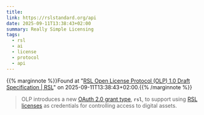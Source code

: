 ```yaml
---
title:
link: https://rslstandard.org/api
date: 2025-09-11T13:38:43+02:00
summary: Really Simple Licensing
tags:
  - rsl
  - ai
  - license
  - protocol
  - api
---
```

{{% marginnote %}}Found at "[RSL Open License Protocol (OLP) 1.0 Draft Specification | RSL](https://web.archive.org/web/20250911133843/https://rslstandard.org/api)" on 2025-09-11T13:38:43+02:00.{{% /marginnote %}}

> OLP introduces a new [OAuth 2.0 grant type](https://datatracker.ietf.org/doc/html/rfc6749#section-8.3), **`rsl`**, to support using [RSL licenses](https://rslstandard.org/guide/what-is-rsl) as credentials for controlling access to digital assets.

